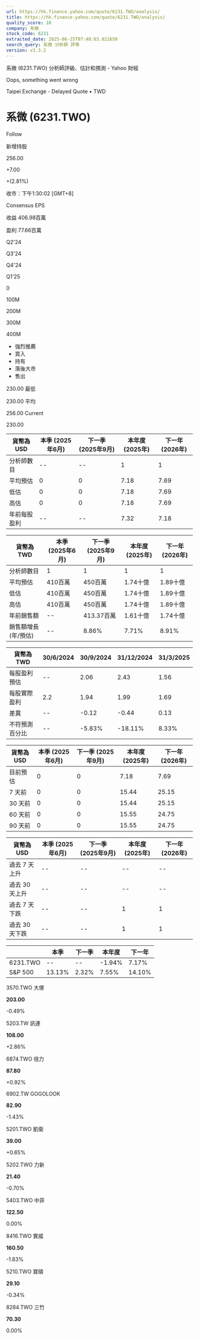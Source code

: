 ```yaml
---
url: https://hk.finance.yahoo.com/quote/6231.TWO/analysis/
title: https://hk.finance.yahoo.com/quote/6231.TWO/analysis/
quality_score: 10
company: 系微
stock_code: 6231
extracted_date: 2025-06-25T07:48:03.821650
search_query: 系微 分析師 評等
version: v3.3.2
---
```


系微 (6231.TWO) 分析師評級、估計和預測 - Yahoo 財經


Oops, something went wrong

 

Taipei Exchange - Delayed Quote • TWD 

# 系微 (6231.TWO)

Follow

 

新增持股

256.00

+7.00

+(2.81%)

收市：下午1:30:02 [GMT+8]

Consensus EPS

收益 406.98百萬

盈利 77.66百萬

Q2'24

Q3'24

Q4'24

Q1'25

0

100M

200M

300M

400M

* 強烈推薦
* 買入
* 持有
* 落後大市
* 售出

230.00 最低

230.00 平均

256.00 Current

230.00

| 貨幣為USD | 本季 (2025年6月) | 下一季 (2025年9月) | 本年度 (2025年) | 下一年 (2026年) |
| --- | --- | --- | --- | --- |
| 分析師數目 | -- | -- | 1 | 1 |
| 平均預估 | 0 | 0 | 7.18 | 7.69 |
| 低估 | 0 | 0 | 7.18 | 7.69 |
| 高估 | 0 | 0 | 7.18 | 7.69 |
| 年前每股盈利 | -- | -- | 7.32 | 7.18 |

| 貨幣為TWD | 本季 (2025年6月) | 下一季 (2025年9月) | 本年度 (2025年) | 下一年 (2026年) |
| --- | --- | --- | --- | --- |
| 分析師數目 | 1 | 1 | 1 | 1 |
| 平均預估 | 410百萬 | 450百萬 | 1.74十億 | 1.89十億 |
| 低估 | 410百萬 | 450百萬 | 1.74十億 | 1.89十億 |
| 高估 | 410百萬 | 450百萬 | 1.74十億 | 1.89十億 |
| 年前銷售額 | -- | 413.37百萬 | 1.61十億 | 1.74十億 |
| 銷售額增長 (年/預估) | -- | 8.86% | 7.71% | 8.91% |

| 貨幣為TWD | 30/6/2024 | 30/9/2024 | 31/12/2024 | 31/3/2025 |
| --- | --- | --- | --- | --- |
| 每股盈利預估 | -- | 2.06 | 2.43 | 1.56 |
| 每股實際盈利 | 2.2 | 1.94 | 1.99 | 1.69 |
| 差異 | -- | -0.12 | -0.44 | 0.13 |
| 不符預測百分比 | -- | -5.83% | -18.11% | 8.33% |

| 貨幣為USD | 本季 (2025年6月) | 下一季 (2025年9月) | 本年度 (2025年) | 下一年 (2026年) |
| --- | --- | --- | --- | --- |
| 目前預估 | 0 | 0 | 7.18 | 7.69 |
| 7 天前 | 0 | 0 | 15.44 | 25.15 |
| 30 天前 | 0 | 0 | 15.44 | 25.15 |
| 60 天前 | 0 | 0 | 15.55 | 24.75 |
| 90 天前 | 0 | 0 | 15.55 | 24.75 |

| 貨幣為USD | 本季 (2025年6月) | 下一季 (2025年9月) | 本年度 (2025年) | 下一年 (2026年) |
| --- | --- | --- | --- | --- |
| 過去 7 天上升 | -- | -- | -- | -- |
| 過去 30 天上升 | -- | -- | -- | -- |
| 過去 7 天下跌 | -- | -- | 1 | 1 |
| 過去 30 天下跌 | -- | -- | 1 | 1 |

|  | 本季 | 下一季 | 本年度 | 下一年 |
| --- | --- | --- | --- | --- |
| 6231.TWO | -- | -- | -1.94% | 7.17% |
| S&P 500 | 13.13% | 2.32% | 7.55% | 14.10% |

3570.TWO  大塚

**203.00**

-0.49%

5203.TW  訊連

**108.00**

+2.86%

6874.TWO  倍力

**87.80**

+0.92%

6902.TW  GOGOLOOK

**82.90**

-1.43%

5201.TWO  凱衛

**39.00**

+0.65%

5202.TWO  力新

**21.40**

-0.70%

5403.TWO  中菲

**122.50**

0.00%

8416.TWO  實威

**160.50**

-1.83%

5210.TWO  寶碩

**29.10**

-0.34%

8284.TWO  三竹

**70.30**

0.00%
